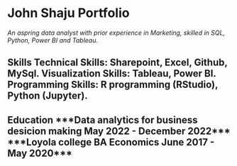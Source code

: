# <h1> John Shaju Portfolio
  *An aspring data analyst with prior experience in Marketing, skilled in SQL, Python, Power BI and Tableau.*
 
<h2> Skills
Technical Skills: Sharepoint, Excel, Github, MySql.
Visualization Skills: Tableau, Power BI.
Programming Skills: R programming (RStudio), Python (Jupyter).
 
<h2> Education
***Data analytics for business desicion making May 2022 - December 2022***
***Loyola college BA Economics  June 2017 - May 2020***
 
 


